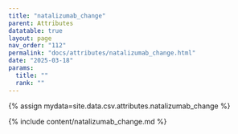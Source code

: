```yaml
---
title: "natalizumab_change"
parent: Attributes
datatable: true
layout: page
nav_order: "112"
permalink: "docs/attributes/natalizumab_change.html"
date: "2025-03-18"
params:
  title: ""
  rank: ""
---
```

{% assign mydata=site.data.csv.attributes.natalizumab_change %} 

{% include content/natalizumab_change.md %}
